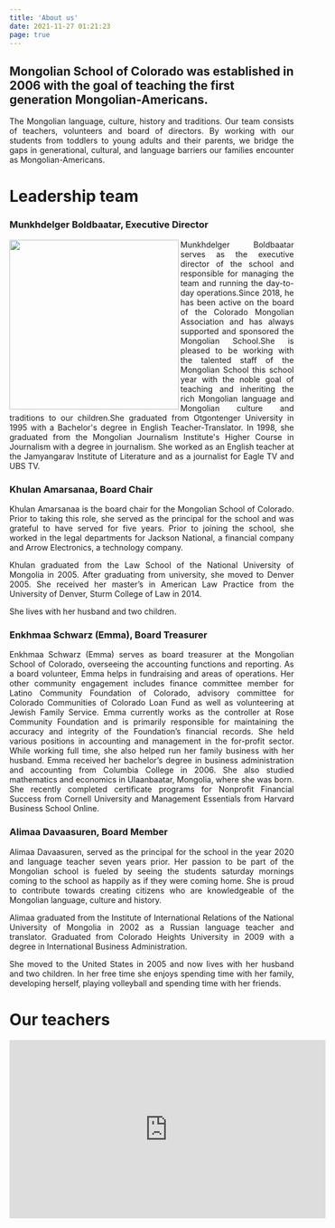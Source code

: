 ```yaml
---
title: 'About us'
date: 2021-11-27 01:21:23
page: true
---
```


## Mongolian School of Colorado was established in 2006 with the goal of teaching the first generation Mongolian-Americans.
<div style="text-align: justify">The Mongolian language, culture, history and traditions. Our team consists of teachers, volunteers and board of directors.
By working with our students from toddlers to young adults and their parents, we bridge the gaps in generational, cultural, and language barriers our families encounter as Mongolian-Americans.</div>



# Leadership team

### Munkhdelger Boldbaatar, Executive Director
<img src="/assets/headshot/headshotED.jpg" align="left" style="float" width="300" height="300" />
<div style="text-align: justify" style="font-size:large" >Munkhdelger Boldbaatar serves as the executive director of the school and responsible for managing the team and running the day-to-day operations.Since 2018, he has been active on the board of the Colorado Mongolian Association and has always supported and sponsored the Mongolian School.She is pleased to be working with the talented staff of the Mongolian School this school year with the noble goal of teaching and inheriting the rich Mongolian language and Mongolian culture and traditions to our children.She graduated from Otgontenger University in 1995 with a Bachelor's degree in English Teacher-Translator. In 1998, she graduated from the Mongolian Journalism Institute's Higher Course in Journalism with a degree in journalism. She worked as an English teacher at the Jamyangarav Institute of Literature and as a journalist for Eagle TV and UBS TV.</div>





### Khulan Amarsanaa, Board Chair
<div style="text-align: justify">Khulan Amarsanaa is the board chair for the Mongolian School of Colorado. Prior to taking this role, she served as the principal for the school and was grateful to have served for five years. 
Prior to joining the school, she worked in the legal departments for Jackson National, a financial company and Arrow Electronics, a technology company. 

Khulan graduated from the Law School of the National University of Mongolia in 2005. After graduating from university, she moved to Denver 2005. She received her master’s in American Law Practice from the University of Denver, Sturm College of Law in 2014.</div>

She lives with her husband and two children.
### Enkhmaa Schwarz (Emma), Board Treasurer 
<div style="text-align: justify">Enkhmaa Schwarz (Emma) serves as board treasurer at the Mongolian School of Colorado, overseeing the accounting functions and reporting. As a board volunteer, Emma helps in fundraising and areas of operations. 
Her other community engagement includes finance committee member for Latino Community Foundation of Colorado, advisory committee for Colorado Communities of Colorado Loan Fund as well as volunteering at Jewish Family Service.
Emma currently works as the controller at Rose Community Foundation and is primarily responsible for maintaining the accuracy and integrity of the Foundation’s financial records. She held various positions in accounting and management in the for-profit sector. While working full time, she also helped run her family business with her husband.
Emma received her bachelor’s degree in business administration and accounting from Columbia College in 2006. She also studied mathematics and economics in Ulaanbaatar, Mongolia, where she was born. She recently completed certificate programs for Nonprofit Financial Success from Cornell University and Management Essentials from Harvard Business School Online.
</div>


### Alimaa Davaasuren, Board Member
<div style="text-align: justify">Alimaa Davaasuren, served as the principal for the school in the year 2020 and language teacher seven years prior. Her passion to be part of the Mongolian school is fueled by seeing the students saturday mornings coming to the school as happily as if they were coming home. She is proud to contribute towards creating citizens who are knowledgeable of the Mongolian language, culture and history.

Alimaa graduated from the Institute of International Relations of the National University of Mongolia in 2002 as a Russian language teacher and translator. Graduated from Colorado Heights University in 2009 with a degree in International Business Administration. 

She moved to the United States in 2005 and now lives with her husband and two children.
In her free time she enjoys spending time with her family, developing herself, playing volleyball and spending time with her friends.</div>


# Our teachers


<iframe width="560" height="315" src="https://www.youtube.com/embed/hkiLfE22C2Q" frameborder="0" allow="accelerometer; autoplay; encrypted-media; gyroscope; picture-in-picture" allowfullscreen></iframe>
